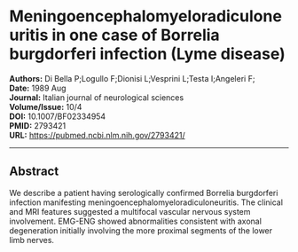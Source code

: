 # Meningoencephalomyeloradiculoneuritis in one case of Borrelia burgdorferi infection (Lyme disease)

**Authors:** Di Bella P;Logullo F;Dionisi L;Vesprini L;Testa I;Angeleri F;  
**Date:** 1989 Aug  
**Journal:** Italian journal of neurological sciences  
**Volume/Issue:** 10/4  
**DOI:** 10.1007/BF02334954  
**PMID:** 2793421  
**URL:** https://pubmed.ncbi.nlm.nih.gov/2793421/

---

## Abstract

We describe a patient having serologically confirmed Borrelia burgdorferi infection manifesting meningoencephalomyeloradiculoneuritis. The clinical and MRI features suggested a multifocal vascular nervous system involvement. EMG-ENG showed abnormalities consistent with axonal degeneration initially involving the more proximal segments of the lower limb nerves.
